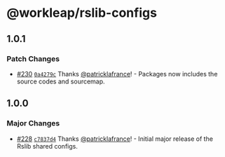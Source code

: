 # @workleap/rslib-configs

## 1.0.1

### Patch Changes

- [#230](https://github.com/gsoft-inc/wl-web-configs/pull/230) [`0a4279c`](https://github.com/gsoft-inc/wl-web-configs/commit/0a4279c40b7c2ea76c7e1884a8e2fd744ca9b7c1) Thanks [@patricklafrance](https://github.com/patricklafrance)! - Packages now includes the source codes and sourcemap.

## 1.0.0

### Major Changes

- [#228](https://github.com/gsoft-inc/wl-web-configs/pull/228) [`c7837d4`](https://github.com/gsoft-inc/wl-web-configs/commit/c7837d4406c42412a02270e4ff3e0e51157a1ed1) Thanks [@patricklafrance](https://github.com/patricklafrance)! - Initial major release of the Rslib shared configs.
